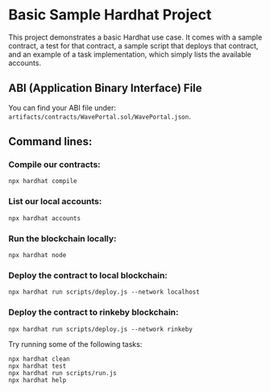 # Basic Sample Hardhat Project

This project demonstrates a basic Hardhat use case. It comes with a sample contract, a test for that contract, a sample script that deploys that contract, and an example of a task implementation, which simply lists the available accounts.

## ABI (Application Binary Interface) File
You can find your ABI file under: `artifacts/contracts/WavePortal.sol/WavePortal.json`.
## Command lines:
### Compile our contracts:

```shell
npx hardhat compile
```

### List our local accounts:

```shell
npx hardhat accounts
```

### Run the blockchain locally:

```shell
npx hardhat node
```

### Deploy the contract to local blockchain:

```shell
npx hardhat run scripts/deploy.js --network localhost
```

### Deploy the contract to rinkeby blockchain:

```shell
npx hardhat run scripts/deploy.js --network rinkeby
```

Try running some of the following tasks:

```shell
npx hardhat clean
npx hardhat test
npx hardhat run scripts/run.js
npx hardhat help
```
